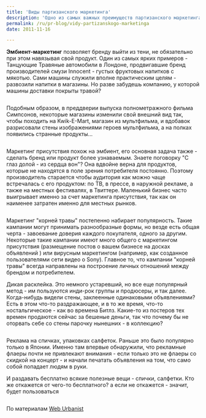 ```yaml
---
title: 'Виды партизанского маркетинга'
description: 'Одно из самых важных преимуществ партизанского маркетинга - это то, что форма и способ подачи могут застать аудиторию врасплох - что является почти гарантией эмоционального отклика на информацию.'
permalink: /ru/pr-blog/vidy-partizanskogo-marketinga
date: 2011-11-16

---
```


<strong>Эмбиент-маркетинг</strong> позволяет бренду выйти из тени, не обязательно при этом навязывая свой продукт. Один из самых ярких примеров - Танцующие Травяные автомобили в Лондоне, продвигавшие бренд производителей смузи Innocent - густых фруктовых напитков с мякотью. Сами машины служили вполне практическим целям - развозили напитки в магазины. Но разве забудешь компанию, у которой машины доставки покрыты травой?

<img src="https://img.weburbanist.com/wp-content/uploads/2008/06/ambient-marketing-innocent-dancing-grass-van.jpg" alt="">

Подобным образом, в преддверии выпуска полнометражного фильма Симпсонов, некоторые магазины изменили свой внешний вид так, чтобы походить на  Kwik-E-Mart, магазин из мультфильма, и вдобавок разрисовали стены изображениями героев мультфильма, а на полках появились странные продукты...

<img src="https://img.weburbanist.com/wp-content/uploads/2008/06/ambient-marketing-simpsons-movie-kwik-e-mart-7-11.jpg" alt="">

Маркетинг присутствия  похож на эмбиент, его основная задача также - сделать бренд или продукт более узнаваемым. Знаете поговорку "С глаз долой - из сердца вон"? Она вдвойне верна для продуктов, которые не находятся в поле зрения потребителя постоянно. Поэтому производитель старается чтобы аудитория как можно чаще встречалась с его продуктом: по ТВ, в прессе, в наружной рекламе, а также на местных фестивалях, в Твиттере. Маленький бизнес часто выигрывает именно за счет маркетинга присутствия, так как он наименее затратен именно для местных рынков.

<img src="https://img.weburbanist.com/wp-content/uploads/2008/06/presence-marketing-watch-bus-ad.jpg" alt="">

Маркетинг "корней травы" постепенно набирает популярность. Такие кампании могут принимать разнообразные формы, но везде есть общая черта - завоевание доверия каждого покупателя, одного за другим. Некоторые такие кампании имеют много общего с маркетингом присутствия (размещение постов о вашем бизнесе на досках объявлений ) или вирусным маркетингом (например, как созданное пользователями сети видео о Sony). Главное то, что кампании "корней травы" всегда направлены на построение личных отношений между брендом и потребителем.

Дикая расклейка. Это немного устаревший, но все еще популярный метод - им пользуются инди-рок группы и  продюсеры, и так далее. Когда-нибудь видели стены, заклеенные одинаковыми объявлениями? Есть в этом что-то раздражающее, и в то же время, что-то ностальгическое - как во времена Битлз. Какие-то из постеров тех времен продаются сейчас за бешеные деньги, так что почему бы не оторвать себе со стены парочку нынешних - в коллекцию?

<img src="https://img.weburbanist.com/wp-content/uploads/2008/06/wild-postings-guerrilla-marketing.jpg" alt="">

Реклама на спичках, упаковках салфеток. Раньше это было популярно только в Японии. Именно там впервые обнаружили, что рекламные флаеры почти не привлекают внимания - если только это не флаеры со скидкой на концерт - и начали печатать объявления на том, что само собой попадает людям в руки.

И раздавать бесплатно всякие полезные вещи - спички, салфетки. Кто же откажется от чего-то бесплатного? а если не откажется - значит, будет пользоваться

<img src="https://img.weburbanist.com/wp-content/uploads/2008/06/tissue-pack-advertising-unusual-guerrilla-marketing.jpg" alt="">

По материалам <a href="https://weburbanist.com/2008/06/19/different-types-of-guerrilla-marketing/">Web Urbanist</a>


